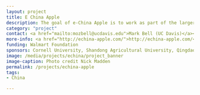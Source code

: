 ```yaml
---
layout: project
title: E China Apple
description: The goal of e-China Apple is to work as part of the larger Cornell-managed "China Apple" project to help increase incomes of poor farmers in China (especially women farmers) while producing safer apples for the millions of consumers in China and around the world.
category: "project"
contact: <a href="mailto:mozbell@ucdavis.edu">Mark Bell (UC Davis)</a><br/>Ralph Dean Christy
more-info: <a href="http://echina-apple.com/">http://echina-apple.com/</a>
funding: Walmart Foundation
sponsors: Cornell University, Shandong Agricultural University, Qingdao Agricultural University, and Shandong Extension Division of Fruits and Teas, Northwest Agriculture & Forestry University and Shaanxi Fruit Bureau
image: /media/projects/echina/project_banner
image-caption: Photo credit Nick Madden
permalink: /projects/echina-apple
tags:
- China

---
```

